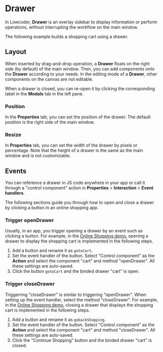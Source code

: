 # Drawer

In Lowcoder, **Drawer** is an overlay sidebar to display information or perform operations, without interrupting the workflow on the main window.

The following example builds a shopping cart using a drawer.

## Layout

When inserted by drag-and-drop operation, a **Drawer** floats on the right side (by default) of the main window. Then, you can add components onto the **Drawer** according to your needs. In the editing mode of a **Drawer**, other components on the canvas are not editable.


When a drawer is closed, you can re-open it by clicking the corresponding label in the **Modals** tab in the left pane.


### Position

In the **Properties** tab, you can set the position of the drawer. The default position is the right side of the main window.

### Resize

In **Properties** tab, you can set the width of the drawer by pixels or percentage. Note that the height of a drawer is the same as the main window and is not customizable.

## Events

You can reference a drawer in JS code anywhere in your app or call it through a "control component" action in **Properties** > **Interaction** > **Event handlers**.

The following sections guide you through how to open and close a drawer by clicking a button in an online shopping app.

### Trigger openDrawer

Usually, in an app, you trigger opening a drawer by an event such as clicking a button. For example, in the [Online Shopping demo](https://cloud.lowcoder.dev/apps/63a422a344075b798fe3ae06/view), opening a drawer to display the shopping cart is implemented in the following steps.

1. Add a button and rename it as `gotoCart`.
2. Set the event handler of the button. Select "Control component" as the **Action** and select the component "cart" and method "openDrawer". All these settings are auto-saved.
3. Click the button `gotoCart` and the binded drawer "cart" is open.

### Trigger closeDrawer

Triggerring "closeDrawer" is similar to triggering "openDrawer". When setting up the event handler, select the method "closeDrawer". For example, in the [Online Shopping demo](https://cloud.lowcoder.dev/apps/63a422a344075b798fe3ae06/view), closing a drawer that displays the shopping cart is implemented in the following steps.

1. Add a button and rename it as `gobackShopping`.
2. Set the event handler of the button. Select "Control component" as the **Action** and select the component "cart" and method "closeDrawer". All these settings are auto-saved.
3. Click the "Continue Shopping" button and the binded drawer "cart" is closed.
